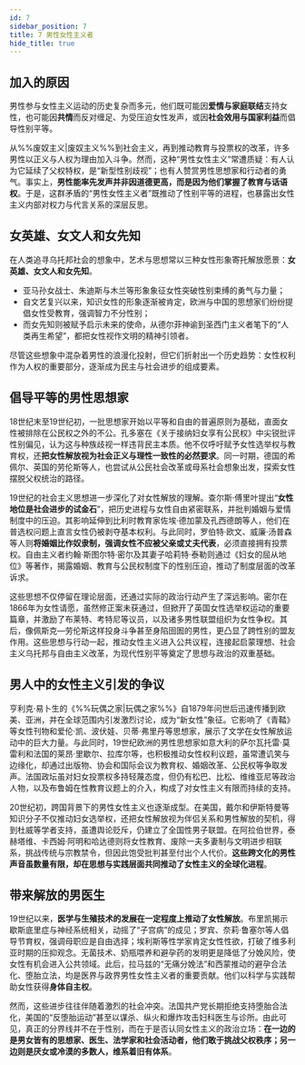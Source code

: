 ```yaml
---
id: 7
sidebar_position: 7
title: 7 男性女性主义者
hide_title: true
---
```


## 加入的原因

男性参与女性主义运动的历史复杂而多元，他们既可能因**爱情与家庭联结**支持女性，也可能因**共情**而反对缠足、为受压迫女性发声，或因**社会效用与国家利益**而倡导性别平等。

从%%废奴主义|废奴主义%%到社会主义，再到推动教育与投票权的改革，许多男性以正义与人权为理由加入斗争。然而，这种“男性女性主义”常遭质疑：有人认为它延续了父权特权，是“新型性别歧视”；也有人赞赏男性思想家和行动者的勇气。事实上，**男性能率先发声并非因道德更高，而是因为他们掌握了教育与话语权**。于是，这群矛盾的“男性女性主义者”既推动了性别平等的进程，也暴露出女性主义内部对权力与代言关系的深层反思。

## 女英雄、女文人和女先知

在人类追寻乌托邦社会的想象中，艺术与思想常以三种女性形象寄托解放愿景：**女英雄、女文人和女先知**。
- 亚马孙女战士、朱迪斯与木兰等形象象征女性突破性别束缚的勇气与力量；
- 自文艺复兴以来，知识女性的形象逐渐被肯定，欧洲与中国的思想家们纷纷提倡女性受教育，强调智力不分性别；
- 而女先知则被赋予启示未来的使命，从德尔菲神谕到圣西门主义者笔下的“人类再生希望”，都把女性视作文明的精神引领者。

尽管这些想象中混杂着男性的浪漫化投射，但它们折射出一个历史趋势：女性权利作为人权的重要部分，逐渐成为民主与社会进步的组成要素。

## 倡导平等的男性思想家

18世纪末至19世纪初，一批思想家开始以平等和自由的普遍原则为基础，直面女性被排除在公民权之外的不公。孔多塞在《关于接纳妇女享有公民权》中尖锐批评性别偏见，认为这与种族歧视一样违背民主本质。他不仅呼吁赋予女性选举权与教育权，还**把女性解放视为社会正义与理性一致性的必然要求**。同一时期，德国的希佩尔、英国的劳伦斯等人，也尝试从公民社会改革或母系社会想象出发，探索女性摆脱父权统治的路径。

19世纪的社会主义思想进一步深化了对女性解放的理解。查尔斯·傅里叶提出“**女性地位是社会进步的试金石**”，把历史进程与女性自由紧密联系，并批判婚姻与爱情制度中的压迫。其影响延伸到比利时教育家佐埃·德加蒙及孔西德朗等人，他们在普选权问题上直言女性仍被剥夺基本权利。与此同时，罗伯特·欧文、威廉·汤普森等人则**将婚姻比作奴隶制，强调女性不应被父亲或丈夫代表**，必须直接拥有投票权。自由主义者约翰·斯图尔特·密尔及其妻子哈莉特·泰勒则通过《妇女的屈从地位》等著作，揭露婚姻、教育与公民权制度下的性别压迫，推动了制度层面的改革诉求。

这些思想不仅停留在理论层面，还通过实际的政治行动产生了深远影响。密尔在1866年为女性请愿，虽然修正案未获通过，但掀开了英国女性选举权运动的重要篇章，并激励了布莱特、考特尼等议员，以及诸多男性联盟组织为女性争权。其后，像佩斯克—劳伦斯这样投身斗争甚至身陷囹圄的男性，更凸显了跨性别的盟友作用。这些思想与行动一起，推动女性主义进入公共议程，连接起启蒙理想、社会主义乌托邦与自由主义改革，为现代性别平等奠定了思想与政治的双重基础。

## 男人中的女性主义引发的争议

亨利克·易卜生的《%%玩偶之家|玩偶之家%%》自1879年问世后迅速传播到欧美、亚洲，并在全球范围内引发激烈讨论，成为“新女性”象征。它影响了《青鞜》等女性刊物和爱伦·凯、波伏娃、贝蒂·弗里丹等思想家，展示了文学在女性解放运动中的巨大力量。与此同时，19世纪欧洲的男性思想家如意大利的萨尔瓦托雷·莫雷利和法国的莱昂·里歇尔、拉库尔等，也积极推动女性权利议题，虽常遭讥笑与边缘化，却通过出版物、协会和国际会议为教育权、婚姻改革、公民权等争取发声。法国政坛虽对妇女投票权多持轻蔑态度，但仍有松巴、比松、维维亚尼等政治人物，以及布鲁姆在性教育议题上的介入，构成了对女性主义有限而持续的支持。

20世纪初，跨国背景下的男性女性主义也逐渐成型。在美国，戴尔和伊斯特曼等知识分子不仅推动妇女选举权，还把女性解放视为伴侣关系和男性解放的契机，得到杜威等学者支持，虽遭舆论贬斥，仍建立了全国性男子联盟。在阿拉伯世界，泰赫塔维、卡西姆·阿明和哈达德则将女性教育、废除一夫多妻制与文明进步相联系，挑战传统与宗教禁令，但因此饱受批判甚至付出个人代价。**这些跨文化的男性声音虽数量有限，却在思想与实践层面共同推动了女性主义的全球化进程**。

## 带来解放的男医生

19世纪以来，**医学与生殖技术的发展在一定程度上推动了女性解放**。布里凯揭示歇斯底里症与神经系统相关，动摇了“子宫病”的成见；罗宾、奈莉·鲁塞尔等人倡导节育权，强调母职应是自由选择；埃利斯等性学家肯定女性性欲，打破了维多利亚时期的压抑观念。无菌技术、奶瓶喂养和避孕药的发明更是降低了分娩风险，使女性有机会进入公共领域。此后，拉马兹的“无痛分娩法”和西蒙推动的避孕合法化、堕胎立法，均是医界与政界男性女性主义者的重要贡献。他们以科学与实践帮助女性获得**身体自主权**。

然而，这些进步往往伴随着激烈的社会冲突。法国共产党长期拒绝支持堕胎合法化，美国的“反堕胎运动”甚至以谋杀、纵火和爆炸攻击妇科医生与诊所。由此可见，真正的分界线并不在于性别，而在于是否认同女性主义的政治立场：**在一边的是男女皆有的思想家、医生、法学家和社会活动者，他们敢于挑战父权秩序；另一边则是厌女或冷漠的多数人，维系着旧有体系**。